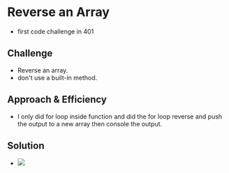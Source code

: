# Reverse an Array
  - first code challenge in 401

## Challenge
  - Reverse an array. 
  - don't use a built-in method.

## Approach & Efficiency
  - I only did for loop inside function and did the for loop reverse and push the output to a new array then console the output.

## Solution
  - ![](./array-reverse.jpg)
